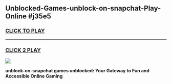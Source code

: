 
## Unblocked-Games-unblock-on-snapchat-Play-Online #j35e5
<h3>
<a href="https://news.freeplayer.one?title=unblock-on-snapchat&ref=3">CLICK TO PLAY</a></h3>
<hr>

<h3>
<a href="https://news.freeplayer.one?title=unblock-on-snapchat&ref=3">CLICK 2 PLAY</a>
  
</h3>

<a href="https://news.freeplayer.one?title=unblock-on-snapchat&ref=3"><img src="https://clearcache.store/games.png"></a>


**unblock-on-snapchat games unblocked: Your Gateway to Fun and Accessible Online Gaming**
